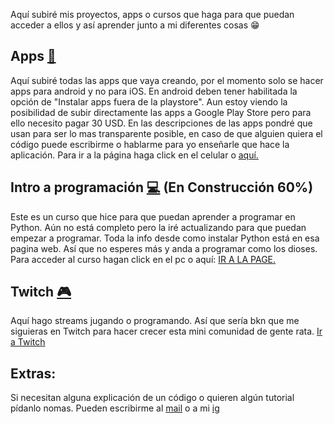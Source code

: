 Aquí subiré mis proyectos, apps o cursos que haga para que puedan acceder a ellos y así aprender junto a mi diferentes cosas :grin:

## Apps [:calling:](https://beitey.github.io/PanchoWeb/Apps.html "Apps")

Aquí subiré todas las apps que vaya creando, por el momento solo se hacer apps para android y no para iOS. En android deben tener habilitada la opción de "Instalar apps fuera de la playstore". Aun estoy viendo la posibilidad de subir directamente las apps a Google Play Store pero para ello necesito pagar 30 USD. En las descripciones de las apps pondré que usan para ser lo mas transparente posible, en caso de que alguien quiera el código puede escribirme o hablarme para yo enseñarle que hace la aplicación. Para ir a la página haga click en el celular o [aquí.](https://beitey.github.io/PanchoWeb/Apps.html)

## Intro a programación [:computer:](https://beitey.github.io/Intro-a-Python/) (En Construcción 60%)

Este es un curso que hice para que puedan aprender a programar en Python. Aún no está completo pero la iré actualizando para que puedan empezar a programar. Toda la info desde como instalar Python está en esa pagina web. Así que no esperes más y anda a programar como los dioses. Para acceder al curso hagan click en el pc o aquí: [IR A LA PAGE.](https://beitey.github.io/Intro-a-Python/ "Intro a Python")

## Twitch [:video_game:](https://www.twitch.tv/beitey)

Aquí hago streams jugando o programando. Así que sería bkn que me siguieras en Twitch para hacer crecer esta mini comunidad de gente rata. [Ir a Twitch](https://www.twitch.tv/beitey)

## Extras:

Si necesitan alguna explicación de un código o quieren algún tutorial pídanlo nomas. Pueden escribirme al [mail](vega_fra@uc.cl "vega_fra@uc.cl") o a mi [ig](https://www.instagram.com/impactante_para_la_vista/ "IG")
